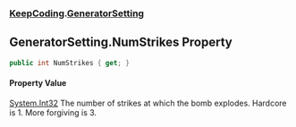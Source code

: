 ### [KeepCoding](KeepCoding.md 'KeepCoding').[GeneratorSetting](KeepCoding_GeneratorSetting.md 'KeepCoding.GeneratorSetting')
## GeneratorSetting.NumStrikes Property
```csharp
public int NumStrikes { get; }
```
#### Property Value
[System.Int32](https://docs.microsoft.com/en-us/dotnet/api/System.Int32 'System.Int32')
The number of strikes at which the bomb explodes. Hardcore is 1. More forgiving is 3.  
